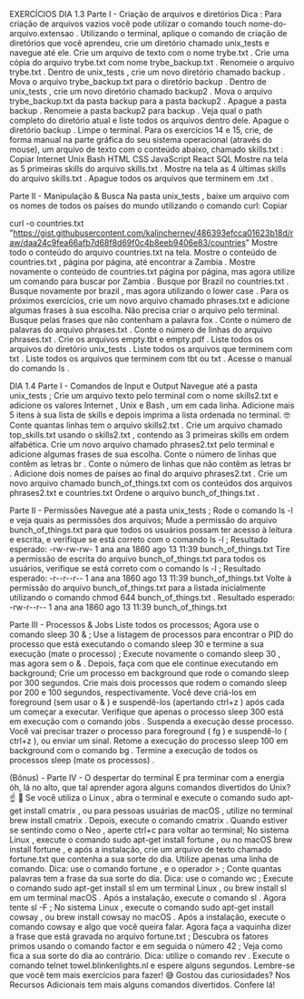 EXERCÍCIOS
DIA 1.3
Parte I - Criação de arquivos e diretórios
Dica : Para criação de arquivos vazios você pode utilizar o comando touch nome-do-arquivo.extensao .
Utilizando o terminal, aplique o comando de criação de diretórios que você aprendeu, crie um diretório chamado unix_tests e navegue até ele.
Crie um arquivo de texto com o nome trybe.txt .
Crie uma cópia do arquivo trybe.txt com nome trybe_backup.txt .
Renomeie o arquivo trybe.txt .
Dentro de unix_tests , crie um novo diretório chamado backup .
Mova o arquivo trybe_backup.txt para o diretório backup .
Dentro de unix_tests , crie um novo diretório chamado backup2 .
Mova o arquivo trybe_backup.txt da pasta backup para a pasta backup2 .
Apague a pasta backup .
Renomeie a pasta backup2 para backup .
Veja qual o path completo do diretório atual e liste todos os arquivos dentro dele.
Apague o diretório backup .
Limpe o terminal.
Para os exercícios 14 e 15, crie, de forma manual na parte gráfica do seu sistema operacional (através do mouse), um arquivo de texto com o conteúdo abaixo, chamado skills.txt :
Copiar
Internet
Unix
Bash
HTML
CSS
JavaScript
React
SQL
Mostre na tela as 5 primeiras skills do arquivo skills.txt .
Mostre na tela as 4 últimas skills do arquivo skills.txt .
Apague todos os arquivos que terminem em .txt .

Parte II - Manipulação & Busca
Na pasta unix_tests , baixe um arquivo com os nomes de todos os países do mundo utilizando o comando curl:
Copiar

curl -o countries.txt "https://gist.githubusercontent.com/kalinchernev/486393efcca01623b18d/raw/daa24c9fea66afb7d68f8d69f0c4b8eeb9406e83/countries"
Mostre todo o conteúdo do arquivo countries.txt na tela.
Mostre o conteúdo de countries.txt , página por página, até encontrar a Zambia .
Mostre novamente o conteúdo de countries.txt página por página, mas agora utilize um comando para buscar por Zambia .
Busque por Brazil no countries.txt .
Busque novamente por brazil , mas agora utilizando o lower case .
Para os próximos exercícios, crie um novo arquivo chamado phrases.txt e adicione algumas frases à sua escolha. Não precisa criar o arquivo pelo terminal.
Busque pelas frases que não contenham a palavra fox .
Conte o número de palavras do arquivo phrases.txt .
Conte o número de linhas do arquivo phrases.txt .
Crie os arquivos empty.tbt e empty.pdf .
Liste todos os arquivos do diretório unix_tests .
Liste todos os arquivos que terminem com txt .
Liste todos os arquivos que terminem com tbt ou txt .
Acesse o manual do comando ls .

DIA 1.4 
Parte I - Comandos de Input e Output
Navegue até a pasta unix_tests ;
Crie um arquivo texto pelo terminal com o nome skills2.txt e adicione os valores Internet , Unix e Bash , um em cada linha.
Adicione mais 5 itens à sua lista de skills e depois imprima a lista ordenada no terminal. 🤓
Conte quantas linhas tem o arquivo skills2.txt .
Crie um arquivo chamado top_skills.txt usando o skills2.txt , contendo as 3 primeiras skills em ordem alfabética.
Crie um novo arquivo chamado phrases2.txt pelo terminal e adicione algumas frases de sua escolha.
Conte o número de linhas que contêm as letras br .
Conte o número de linhas que não contêm as letras br .
Adicione dois nomes de países ao final do arquivo phrases2.txt .
Crie um novo arquivo chamado bunch_of_things.txt com os conteúdos dos arquivos phrases2.txt e countries.txt
Ordene o arquivo bunch_of_things.txt .

Parte II - Permissões
Navegue até a pasta unix_tests ;
Rode o comando ls -l e veja quais as permissões dos arquivos;
Mude a permissão do arquivo bunch_of_things.txt para que todos os usuários possam ter acesso à leitura e escrita, e verifique se está correto com o comando ls -l ;
Resultado esperado: -rw-rw-rw- 1 ana ana 1860 ago 13 11:39 bunch_of_things.txt
Tire a permissão de escrita do arquivo bunch_of_things.txt para todos os usuários, verifique se está correto com o comando ls -l ;
Resultado esperado: -r--r--r-- 1 ana ana 1860 ago 13 11:39 bunch_of_things.txt
Volte à permissão do arquivo bunch_of_things.txt para a listada inicialmente utilizando o comando chmod 644 bunch_of_things.txt .
Resultado esperado: -rw-r--r-- 1 ana ana 1860 ago 13 11:39 bunch_of_things.txt

Parte III - Processos & Jobs
Liste todos os processos;
Agora use o comando sleep 30 & ;
Use a listagem de processos para encontrar o PID do processo que está executando o comando sleep 30 e termine a sua execução (mate o processo) ;
Execute novamente o comando sleep 30 , mas agora sem o & . Depois, faça com que ele continue executando em background;
Crie um processo em background que rode o comando sleep por 300 segundos.
Crie mais dois processos que rodem o comando sleep por 200 e 100 segundos, respectivamente.
Você deve criá-los em foreground (sem usar o & ) e suspendê-los (apertando ctrl+z ) após cada um começar a executar.
Verifique que apenas o processo sleep 300 está em execução com o comando jobs . Suspenda a execução desse processo.
Você vai precisar trazer o processo para foreground ( fg ) e suspendê-lo ( ctrl+z ), ou enviar um sinal.
Retome a execução do processo sleep 100 em background com o comando bg .
Termine a execução de todos os processos sleep (mate os processos) .

(Bônus) - Parte IV - O despertar do terminal
E pra terminar com a energia óh, lá no alto, que tal aprender agora alguns comandos divertidos do Unix? ☝ 🎊
Se você utiliza o Linux , abra o terminal e execute o comando sudo apt-get install cmatrix , ou para pessoas usuárias de macOS , utilize no terminal brew install cmatrix . Depois, execute o comando cmatrix . Quando estiver se sentindo como o Neo , aperte ctrl+c para voltar ao terminal;
No sistema Linux , execute o comando sudo apt-get install fortune , ou no macOS brew install fortune , e após a instalação, crie um arquivo de texto chamado fortune.txt que contenha a sua sorte do dia. Utilize apenas uma linha de comando. Dica: use o comando fortune , e o operador > ;
Conte quantas palavras tem a frase da sua sorte do dia. Dica: use o comando wc ;
Execute o comando sudo apt-get install sl em um terminal Linux , ou brew install sl em um terminal macOS . Após a instalação, execute o comando sl . Agora tente sl -F ;
No sistema Linux , execute o comando sudo apt-get install cowsay , ou brew install cowsay no macOS . Após a instalação, execute o comando cowsay e algo que você queira falar. Agora faça a vaquinha dizer a frase que está gravada no arquivo fortune.txt ;
Descubra os fatores primos usando o comando factor e em seguida o número 42 ;
Veja como fica a sua sorte do dia ao contrário. Dica: utilize o comando rev .
Execute o comando telnet towel.blinkenlights.nl e espere alguns segundos. Lembre-se que você tem mais exercícios para fazer! 😅
Gostou das curiosidades? Nos Recursos Adicionais tem mais alguns comandos divertidos. Confere lá!

